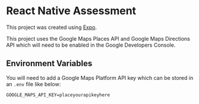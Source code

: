 # React Native Assessment
This project was created using [Expo](https://github.com/expo/expo).

This project uses the Google Maps Places API and Google Maps Directions API which will need to be enabled in the Google Developers Console.

## Environment Variables

You will need to add a Google Maps Platform API key which can be stored in an ```.env``` file like below: 

```GOOGLE_MAPS_API_KEY=placeyourapikeyhere```

